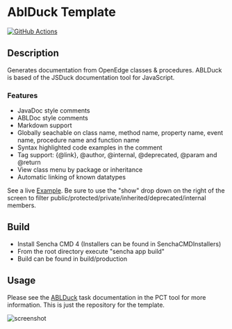 # AblDuck Template

[![GitHub Actions](https://img.shields.io/endpoint.svg?url=https%3A%2F%2Factions-badge.atrox.dev%2Fspazzymoto%2Fablduck%2Fbadge)](https://actions-badge.atrox.dev/spazzymoto/ablduck/goto)

## Description

Generates documentation from OpenEdge classes & procedures. ABLDuck is based of the JSDuck documentation tool for JavaScript.

### Features
* JavaDoc style comments
* ABLDoc style comments
* Markdown support
* Globally seachable on class name, method name, property name, event name, procedure name and function name
* Syntax highlighted code examples in the comment
* Tag support: {@link}, @author, @internal, @deprecated, @param and @return
* View class menu by package or inheritance
* Automatic linking of known datatypes

See a live [Example](https://spazzymoto.github.io/ablduck-example). Be sure to use the "show" drop down on the right of the screen to filter public/protected/private/inherited/deprecated/internal members.


## Build
* Install Sencha CMD 4 (Installers can be found in SenchaCMDInstallers)
* From the root directory execute "sencha app build"
* Build can be found in build/production

## Usage

Please see the [ABLDuck](https://github.com/Riverside-Software/pct/wiki/ABLDuck) task documentation in the PCT tool for more information. This is just the repository for the template.

![screenshot](https://raw.githubusercontent.com/spazzymoto/ablduck/master/screenshot.png)


